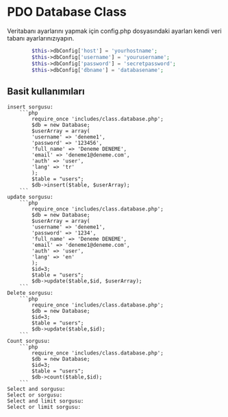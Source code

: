 PDO Database Class
=================

Veritabanı ayarlarını yapmak için config.php dosyasındaki ayarları kendi veri tabanı ayarlarınızıyapın.
```php
		$this->dbConfig['host'] = 'yourhostname';
        $this->dbConfig['username'] = 'yourusername';
        $this->dbConfig['password'] = 'secretpassword';
        $this->dbConfig['dbname'] = 'databasename';
```
Basit kullanımıları
-----------
	insert sorgusu:
		```php
			require_once 'includes/class.database.php';
			$db = new Database;
			$userArray = array(
			'username' => 'deneme1',
			'password' => '123456',
			'full_name' => 'Deneme DENEME',
			'email' => 'deneme1@deneme.com',
			'auth' => 'user',
			'lang' => 'tr'
			);
			$table = "users";
			$db->insert($table, $userArray);
		```
	update sorgusu:
		```php
			require_once 'includes/class.database.php';
			$db = new Database;
			$userArray = array(
			'username' => 'deneme1',
			'password' => '1234',
			'full_name' => 'Deneme DENEME',
			'email' => 'deneme1@deneme.com',
			'auth' => 'user',
			'lang' => 'en'
			);
			$id=3;
			$table = "users";
			$db->update($table,$id, $userArray);
		```
	Delete sorgusu:
		```php
			require_once 'includes/class.database.php';
			$db = new Database;
			$id=3;
			$table = "users";
			$db->update($table,$id);
		```
	Count sorgusu:
		```php
			require_once 'includes/class.database.php';
			$db = new Database;
			$id=3;
			$table = "users";
			$db->count($table,$id);
		```
	Select and sorgusu:
	Select or sorgusu:
	Select and limit sorgusu:
	Select or limit sorgusu:
